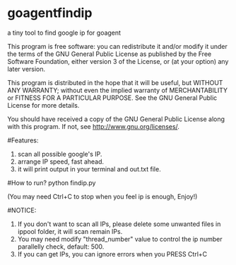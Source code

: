 goagentfindip
=============

a tiny tool to find google ip for goagent

This program is free software: you can redistribute it and/or modify
it under the terms of the GNU General Public License as published by
the Free Software Foundation, either version 3 of the License, or
(at your option) any later version.

This program is distributed in the hope that it will be useful,
but WITHOUT ANY WARRANTY; without even the implied warranty of
MERCHANTABILITY or FITNESS FOR A PARTICULAR PURPOSE.  See the
GNU General Public License for more details.

You should have received a copy of the GNU General Public License
along with this program.  If not, see <http://www.gnu.org/licenses/>.

#Features:

1. scan all possible google's IP.
2. arrange IP speed, fast ahead.
3. it will print output in your terminal and out.txt file.

#How to run?
    python findip.py
    
(You may need Ctrl+C to stop when you feel ip is enough, Enjoy!)

#NOTICE:

1. If you don't want to scan all IPs, please delete some
    unwanted files in ippool folder, it will scan remain IPs. 
2. You may need modify "thread_number" value to control the
    ip number parallelly check, default: 500.
3. If you can get IPs, you can ignore errors when you PRESS
    Ctrl+C
    
